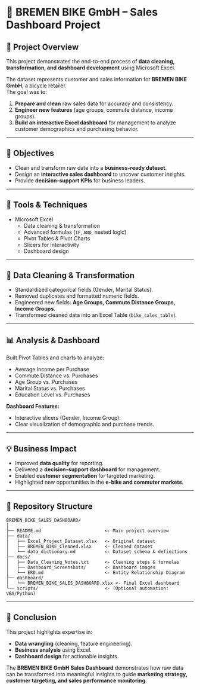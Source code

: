 # 🚴 BREMEN BIKE GmbH – Sales Dashboard Project

## 📌 Project Overview
This project demonstrates the end-to-end process of **data cleaning, transformation, and dashboard development** using Microsoft Excel.

The dataset represents customer and sales information for **BREMEN BIKE GmbH**, a bicycle retailer.  
The goal was to:
1. **Prepare and clean** raw sales data for accuracy and consistency.  
2. **Engineer new features** (age groups, commute distance, income groups).  
3. **Build an interactive Excel dashboard** for management to analyze customer demographics and purchasing behavior.  

---

## 🎯 Objectives
- Clean and transform raw data into a **business-ready dataset**.  
- Design an **interactive sales dashboard** to uncover customer insights.  
- Provide **decision-support KPIs** for business leaders.  

---

## 🔧 Tools & Techniques
- Microsoft Excel
  - Data cleaning & transformation
  - Advanced formulas (`IF`, `AND`, nested logic)
  - Pivot Tables & Pivot Charts
  - Slicers for interactivity
  - Dashboard design

---

## 🧹 Data Cleaning & Transformation

- Standardized categorical fields (Gender, Marital Status).  
- Removed duplicates and formatted numeric fields.  
- Engineered new fields: **Age Groups, Commute Distance Groups, Income Groups**.  
- Transformed cleaned data into an Excel Table (`bike_sales_table`).  

---

## 📊 Analysis & Dashboard

Built Pivot Tables and charts to analyze:  
- Average Income per Purchase  
- Commute Distance vs. Purchases  
- Age Group vs. Purchases  
- Marital Status vs. Purchases  
- Education Level vs. Purchases  

**Dashboard Features:**  
- Interactive slicers (Gender, Income Group).  
- Clear visualization of demographic and purchase trends.  

---

## 💡 Business Impact
- Improved **data quality** for reporting.  
- Delivered a **decision-support dashboard** for management.  
- Enabled **customer segmentation** for targeted marketing.  
- Highlighted new opportunities in the **e-bike and commuter markets**.  

---

## 📂 Repository Structure
```
BREMEN_BIKE_SALES_DASHBOARD/
│
├── README.md                        <- Main project overview
├── data/
│   ├── Excel_Project_Dataset.xlsx   <- Original dataset
│   ├── BREMEN_BIKE_Cleaned.xlsx     <- Cleaned dataset
│   └── data_dictionary.md           <- Dataset schema & definitions
├── docs/
│   ├── Data_Cleaning_Notes.txt      <- Cleaning steps & formulas
│   ├── Dashboard_Screenshots/       <- Dashboard images
│   └── ERD.md                       <- Entity Relationship Diagram
├── dashboard/
│   └── BREMEN_BIKE_SALES_DASHBOARD.xlsx <- Final Excel dashboard
└── scripts/                         <- (Optional automation: VBA/Python)
```

---

## 🚀 Conclusion
This project highlights expertise in:  
- **Data wrangling** (cleaning, feature engineering).  
- **Business analysis** using Excel.  
- **Dashboard design** for actionable insights.  

The **BREMEN BIKE GmbH Sales Dashboard** demonstrates how raw data can be transformed into meaningful insights to guide **marketing strategy, customer targeting, and sales performance monitoring**.
